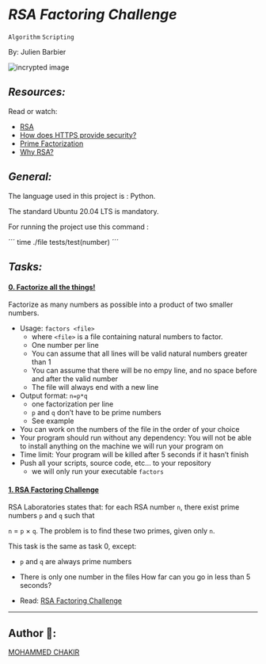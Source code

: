 # *RSA Factoring Challenge*

`Algorithm`   `Scripting`

By: Julien Barbier

![incrypted image](https://brightlineit.com/wp-content/uploads/2017/12/171218-Encryption-Key-Management.jpg)

## *Resources:*

Read or watch:

- [RSA](https://en.wikipedia.org/wiki/RSA_cryptosystem%29)
- [How does HTTPS provide security?](https://stackoverflow.com/questions/3968095/how-does-https-provide-security)
- [Prime Factorization](https://privacycanada.net/mathematics/prime-factorization/)
- [Why RSA?](https://jaredatandi.hashnode.dev/rsa-factoring)

## *General:*
The language used in this project is : Python.

The standard Ubuntu 20.04 LTS is mandatory.

For running the project use this command : 

´´´
time ./file tests/test(number)
´´´

## *Tasks:*

#### [0. Factorize all the things!]()

Factorize as many numbers as possible into a product of two smaller numbers.

- Usage: `factors <file>`
   - where `<file>` is a file containing natural numbers to factor.
   - One number per line
   - You can assume that all lines will be valid natural numbers greater than 1
   - You can assume that there will be no empy line, and no space before and after the valid number
   - The file will always end with a new line
- Output format: `n=p*q`
   - one factorization per line
   - `p` and `q` don’t have to be prime numbers
   - See example
- You can work on the numbers of the file in the order of your choice
- Your program should run without any dependency: You will not be able to install anything on the machine we will run your program on
- Time limit: Your program will be killed after 5 seconds if it hasn’t finish
- Push all your scripts, source code, etc… to your repository
   - we will only run your executable `factors`
 
  
#### [1. RSA Factoring Challenge]()

RSA Laboratories states that: for each RSA number `n`, there exist prime numbers `p` and `q` such that

`n` = `p` × `q`. The problem is to find these two primes, given only `n`.

This task is the same as task 0, except:

- `p` and `q` are always prime numbers
- There is only one number in the files
How far can you go in less than 5 seconds?

- Read: [RSA Factoring Challenge](https://en.wikipedia.org/wiki/RSA_Factoring_Challenge)











-----------------
## Author 📑:

[MOHAMMED CHAKIR](https://github.com/mohammedchakir)
